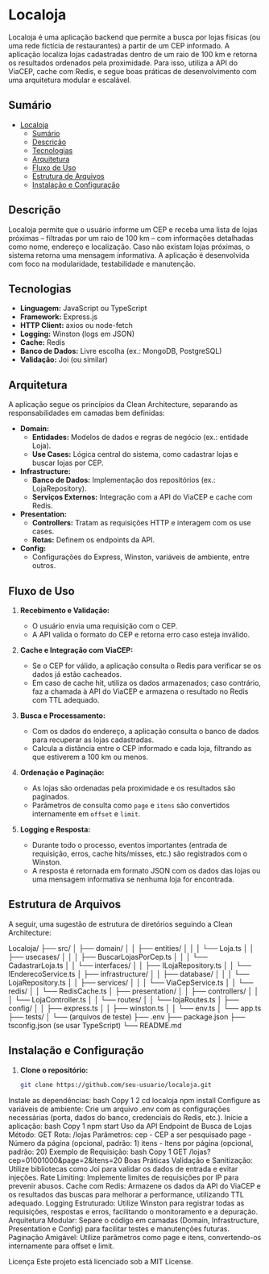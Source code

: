 # Localoja

Localoja é uma aplicação backend que permite a busca por lojas físicas (ou uma rede fictícia de restaurantes) a partir de um CEP informado. A aplicação localiza lojas cadastradas dentro de um raio de 100 km e retorna os resultados ordenados pela proximidade. Para isso, utiliza a API do ViaCEP, cache com Redis, e segue boas práticas de desenvolvimento com uma arquitetura modular e escalável.

## Sumário

- [Localoja](#localoja)
  - [Sumário](#sumário)
  - [Descrição](#descrição)
  - [Tecnologias](#tecnologias)
  - [Arquitetura](#arquitetura)
  - [Fluxo de Uso](#fluxo-de-uso)
  - [Estrutura de Arquivos](#estrutura-de-arquivos)
  - [Instalação e Configuração](#instalação-e-configuração)

## Descrição

Localoja permite que o usuário informe um CEP e receba uma lista de lojas próximas – filtradas por um raio de 100 km – com informações detalhadas como nome, endereço e localização. Caso não existam lojas próximas, o sistema retorna uma mensagem informativa. A aplicação é desenvolvida com foco na modularidade, testabilidade e manutenção.

## Tecnologias

- **Linguagem:** JavaScript ou TypeScript
- **Framework:** Express.js
- **HTTP Client:** axios ou node-fetch
- **Logging:** Winston (logs em JSON)
- **Cache:** Redis
- **Banco de Dados:** Livre escolha (ex.: MongoDB, PostgreSQL)
- **Validação:** Joi (ou similar)

## Arquitetura

A aplicação segue os princípios da Clean Architecture, separando as responsabilidades em camadas bem definidas:

- **Domain:**
  - **Entidades:** Modelos de dados e regras de negócio (ex.: entidade Loja).
  - **Use Cases:** Lógica central do sistema, como cadastrar lojas e buscar lojas por CEP.
- **Infrastructure:**
  - **Banco de Dados:** Implementação dos repositórios (ex.: LojaRepository).
  - **Serviços Externos:** Integração com a API do ViaCEP e cache com Redis.
- **Presentation:**
  - **Controllers:** Tratam as requisições HTTP e interagem com os use cases.
  - **Rotas:** Definem os endpoints da API.
- **Config:**
  - Configurações do Express, Winston, variáveis de ambiente, entre outros.

## Fluxo de Uso

1. **Recebimento e Validação:**
   - O usuário envia uma requisição com o CEP.
   - A API valida o formato do CEP e retorna erro caso esteja inválido.

2. **Cache e Integração com ViaCEP:**
   - Se o CEP for válido, a aplicação consulta o Redis para verificar se os dados já estão cacheados.
   - Em caso de cache hit, utiliza os dados armazenados; caso contrário, faz a chamada à API do ViaCEP e armazena o resultado no Redis com TTL adequado.

3. **Busca e Processamento:**
   - Com os dados do endereço, a aplicação consulta o banco de dados para recuperar as lojas cadastradas.
   - Calcula a distância entre o CEP informado e cada loja, filtrando as que estiverem a 100 km ou menos.

4. **Ordenação e Paginação:**
   - As lojas são ordenadas pela proximidade e os resultados são paginados.
   - Parâmetros de consulta como `page` e `itens` são convertidos internamente em `offset` e `limit`.

5. **Logging e Resposta:**
   - Durante todo o processo, eventos importantes (entrada de requisição, erros, cache hits/misses, etc.) são registrados com o Winston.
   - A resposta é retornada em formato JSON com os dados das lojas ou uma mensagem informativa se nenhuma loja for encontrada.

## Estrutura de Arquivos

A seguir, uma sugestão de estrutura de diretórios seguindo a Clean Architecture:

Localoja/
├── src/
│ ├── domain/
│ │ ├── entities/
│ │ │ └── Loja.ts
│ │ ├── usecases/
│ │ │ ├── BuscarLojasPorCep.ts
│ │ │ └── CadastrarLoja.ts
│ │ └── interfaces/
│ │ ├── ILojaRepository.ts
│ │ └── IEnderecoService.ts
│ ├── infrastructure/
│ │ ├── database/
│ │ │ └── LojaRepository.ts
│ │ ├── services/
│ │ │ └── ViaCepService.ts
│ │ └── redis/
│ │ └── RedisCache.ts
│ ├── presentation/
│ │ ├── controllers/
│ │ │ └── LojaController.ts
│ │ └── routes/
│ │ └── lojaRoutes.ts
│ ├── config/
│ │ ├── express.ts
│ │ ├── winston.ts
│ │ └── env.ts
│ └── app.ts
├── tests/
│ └── (arquivos de teste)
├── .env
├── package.json
├── tsconfig.json (se usar TypeScript)
└── README.md


## Instalação e Configuração

1. **Clone o repositório:**
   ```bash
   git clone https://github.com/seu-usuario/localoja.git
Instale as dependências:
bash
Copy
1
2
cd localoja
npm install
Configure as variáveis de ambiente:
Crie um arquivo .env com as configurações necessárias (porta, dados do banco, credenciais do Redis, etc.).
Inicie a aplicação:
bash
Copy
1
npm start
Uso da API
Endpoint de Busca de Lojas
Método: GET
Rota: /lojas
Parâmetros:
cep - CEP a ser pesquisado
page - Número da página (opcional, padrão: 1)
itens - Itens por página (opcional, padrão: 20)
Exemplo de Requisição:
bash
Copy
1
GET /lojas?cep=01001000&page=2&itens=20
Boas Práticas
Validação e Sanitização:
Utilize bibliotecas como Joi para validar os dados de entrada e evitar injeções.
Rate Limiting:
Implemente limites de requisições por IP para prevenir abusos.
Cache com Redis:
Armazene os dados da API do ViaCEP e os resultados das buscas para melhorar a performance, utilizando TTL adequado.
Logging Estruturado:
Utilize Winston para registrar todas as requisições, respostas e erros, facilitando o monitoramento e a depuração.
Arquitetura Modular:
Separe o código em camadas (Domain, Infrastructure, Presentation e Config) para facilitar testes e manutenções futuras.
Paginação Amigável:
Utilize parâmetros como page e itens, convertendo-os internamente para offset e limit.


Licença
Este projeto está licenciado sob a MIT License.
